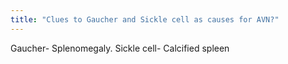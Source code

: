 ```yaml
---
title: "Clues to Gaucher and Sickle cell as causes for AVN?"
---
```

Gaucher- Splenomegaly. Sickle cell- Calcified spleen


